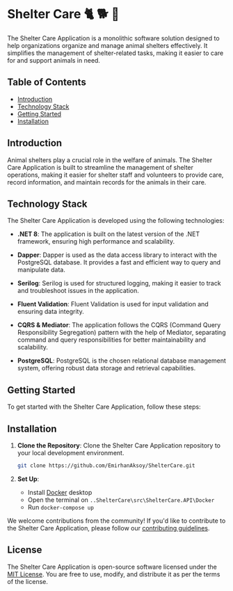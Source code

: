 # Shelter Care 🐈 🐕 🏡

The Shelter Care Application is a monolithic software solution designed to help organizations organize and manage animal shelters effectively. It simplifies the management of shelter-related tasks, making it easier to care for and support animals in need.

## Table of Contents

- [Introduction](#introduction)
- [Technology Stack](#technology-stack)
- [Getting Started](#getting-started)
- [Installation](#installation)

## Introduction

Animal shelters play a crucial role in the welfare of animals. The Shelter Care Application is built to streamline the management of shelter operations, making it easier for shelter staff and volunteers to provide care, record information, and maintain records for the animals in their care.

## Technology Stack

The Shelter Care Application is developed using the following technologies:

- **.NET 8**: The application is built on the latest version of the .NET framework, ensuring high performance and scalability.

- **Dapper**: Dapper is used as the data access library to interact with the PostgreSQL database. It provides a fast and efficient way to query and manipulate data.

- **Serilog**: Serilog is used for structured logging, making it easier to track and troubleshoot issues in the application.

- **Fluent Validation**: Fluent Validation is used for input validation and ensuring data integrity.

- **CQRS & Mediator**: The application follows the CQRS (Command Query Responsibility Segregation) pattern with the help of Mediator, separating command and query responsibilities for better maintainability and scalability.

- **PostgreSQL**: PostgreSQL is the chosen relational database management system, offering robust data storage and retrieval capabilities.

## Getting Started

To get started with the Shelter Care Application, follow these steps:

## Installation

1. **Clone the Repository**: Clone the Shelter Care Application repository to your local development environment.

   ```bash
   git clone https://github.com/EmirhanAksoy/ShelterCare.git
   ```

2. **Set Up**:
   
   - Install [Docker](https://www.docker.com/products/docker-desktop/) desktop
   - Open the terminal on ```..ShelterCare\src\ShelterCare.API\Docker```
   - Run ```docker-compose up```


We welcome contributions from the community! If you'd like to contribute to the Shelter Care Application, please follow our [contributing guidelines](CONTRIBUTING.md).

## License

The Shelter Care Application is open-source software licensed under the [MIT License](LICENSE.md). You are free to use, modify, and distribute it as per the terms of the license.
